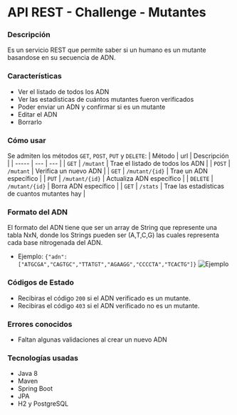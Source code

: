 # API REST - Challenge - Mutantes

### Descripción

Es un servicio REST que permite saber si un humano es un mutante basandose en su secuencia de ADN.

### Características
- Ver el listado de todos los ADN
- Ver las estadisticas de cuántos mutantes fueron verificados
- Poder enviar un ADN y confirmar si es un mutante
- Editar el ADN
- Borrarlo

### Cómo usar
Se admiten los métodos `GET`, `POST`, `PUT` y `DELETE`:
| Método | url | Descripción |
| ----- | --- | --- |
| `GET` | `/mutant` | Trae el listado de todos los ADN |
| `POST` | `/mutant` | Verifica un nuevo ADN |
| `GET` | `/mutant/{id}` | Trae un ADN específico |
| `PUT` | `/mutant/{id}` | Actualiza ADN específico |
| `DELETE` | `/mutant/{id}` | Borra ADN específico |
| `GET` | `/stats` | Trae las estadísticas de cuantos mutantes hay |

### Formato del ADN
El formato del ADN tiene que ser un array de String que represente una tabla NxN, donde los Strings pueden ser (A,T,C,G) las cuales representa cada base nitrogenada del ADN.
- Ejemplo: `{"adn": ["ATGCGA","CAGTGC","TTATGT","AGAAGG","CCCCTA","TCACTG"]}`
![Ejemplo](https://i.imgur.com/jyjMtZt.png)

### Códigos de Estado

- Recibiras el código `200` si el ADN verificado es un mutante.
- Recibiras el código `403` si el ADN verificado no es un mutante.

### Errores conocidos
- Faltan algunas validaciones al crear un nuevo ADN

### Tecnologías usadas
- Java 8
- Maven
- Spring Boot
- JPA
- H2 y PostgreSQL


